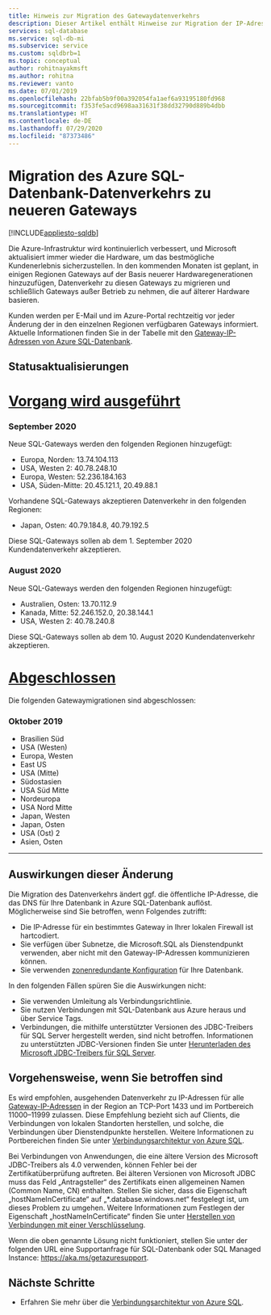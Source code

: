 ```yaml
---
title: Hinweis zur Migration des Gatewaydatenverkehrs
description: Dieser Artikel enthält Hinweise zur Migration der IP-Adressen von Azure SQL-Datenbank-Gateways
services: sql-database
ms.service: sql-db-mi
ms.subservice: service
ms.custom: sqldbrb=1 
ms.topic: conceptual
author: rohitnayakmsft
ms.author: rohitna
ms.reviewer: vanto
ms.date: 07/01/2019
ms.openlocfilehash: 22bfab5b9f00a392054fa1aef6a93195180fd968
ms.sourcegitcommit: f353fe5acd9698aa31631f38dd32790d889b4dbb
ms.translationtype: HT
ms.contentlocale: de-DE
ms.lasthandoff: 07/29/2020
ms.locfileid: "87373486"
---
```

# <a name="azure-sql-database-traffic-migration-to-newer-gateways"></a>Migration des Azure SQL-Datenbank-Datenverkehrs zu neueren Gateways
[!INCLUDE[appliesto-sqldb](../includes/appliesto-sqldb.md)]

Die Azure-Infrastruktur wird kontinuierlich verbessert, und Microsoft aktualisiert immer wieder die Hardware, um das bestmögliche Kundenerlebnis sicherzustellen. In den kommenden Monaten ist geplant, in einigen Regionen Gateways auf der Basis neuerer Hardwaregenerationen hinzuzufügen, Datenverkehr zu diesen Gateways zu migrieren und schließlich Gateways außer Betrieb zu nehmen, die auf älterer Hardware basieren.  

Kunden werden per E-Mail und im Azure-Portal rechtzeitig vor jeder Änderung der in den einzelnen Regionen verfügbaren Gateways informiert. Aktuelle Informationen finden Sie in der Tabelle mit den [Gateway-IP-Adressen von Azure SQL-Datenbank](connectivity-architecture.md#gateway-ip-addresses).

## <a name="status-updates"></a>Statusaktualisierungen

# <a name="in-progress"></a>[Vorgang wird ausgeführt](#tab/in-progress-ip)
### <a name="september-2020"></a>September 2020

Neue SQL-Gateways werden den folgenden Regionen hinzugefügt:

- Europa, Norden: 13.74.104.113 
- USA, Westen 2: 40.78.248.10 
- Europa, Westen: 52.236.184.163 
- USA, Süden-Mitte: 20.45.121.1, 20.49.88.1 

Vorhandene SQL-Gateways akzeptieren Datenverkehr in den folgenden Regionen:
- Japan, Osten: 40.79.184.8, 40.79.192.5

Diese SQL-Gateways sollen ab dem 1. September 2020 Kundendatenverkehr akzeptieren. 

### <a name="august-2020"></a>August 2020

Neue SQL-Gateways werden den folgenden Regionen hinzugefügt:

- Australien, Osten: 13.70.112.9
- Kanada, Mitte: 52.246.152.0, 20.38.144.1 
- USA, Westen 2: 40.78.240.8

Diese SQL-Gateways sollen ab dem 10. August 2020 Kundendatenverkehr akzeptieren. 

# <a name="completed"></a>[Abgeschlossen](#tab/completed-ip)

Die folgenden Gatewaymigrationen sind abgeschlossen: 

### <a name="october-2019"></a>Oktober 2019
- Brasilien Süd
- USA (Westen)
- Europa, Westen
- East US
- USA (Mitte)
- Südostasien
- USA Süd Mitte
- Nordeuropa
- USA Nord Mitte
- Japan, Westen
- Japan, Osten
- USA (Ost) 2
- Asien, Osten

---

## <a name="impact-of-this-change"></a>Auswirkungen dieser Änderung

Die Migration des Datenverkehrs ändert ggf. die öffentliche IP-Adresse, die das DNS für Ihre Datenbank in Azure SQL-Datenbank auflöst.
Möglicherweise sind Sie betroffen, wenn Folgendes zutrifft:

- Die IP-Adresse für ein bestimmtes Gateway in Ihrer lokalen Firewall ist hartcodiert.
- Sie verfügen über Subnetze, die Microsoft.SQL als Dienstendpunkt verwenden, aber nicht mit den Gateway-IP-Adressen kommunizieren können.
- Sie verwenden [zonenredundante Konfiguration](high-availability-sla.md#zone-redundant-configuration) für Ihre Datenbank.

In den folgenden Fällen spüren Sie die Auswirkungen nicht:

- Sie verwenden Umleitung als Verbindungsrichtlinie.
- Sie nutzen Verbindungen mit SQL-Datenbank aus Azure heraus und über Service Tags.
- Verbindungen, die mithilfe unterstützter Versionen des JDBC-Treibers für SQL Server hergestellt werden, sind nicht betroffen. Informationen zu unterstützten JDBC-Versionen finden Sie unter [Herunterladen des Microsoft JDBC-Treibers für SQL Server](/sql/connect/jdbc/download-microsoft-jdbc-driver-for-sql-server).

## <a name="what-to-do-you-do-if-youre-affected"></a>Vorgehensweise, wenn Sie betroffen sind

Es wird empfohlen, ausgehenden Datenverkehr zu IP-Adressen für alle [Gateway-IP-Adressen](connectivity-architecture.md#gateway-ip-addresses) in der Region an TCP-Port 1433 und im Portbereich 11000–11999 zulassen. Diese Empfehlung bezieht sich auf Clients, die Verbindungen von lokalen Standorten herstellen, und solche, die Verbindungen über Dienstendpunkte herstellen. Weitere Informationen zu Portbereichen finden Sie unter [Verbindungsarchitektur von Azure SQL](connectivity-architecture.md#connection-policy).

Bei Verbindungen von Anwendungen, die eine ältere Version des Microsoft JDBC-Treibers als 4.0 verwenden, können Fehler bei der Zertifikatüberprüfung auftreten. Bei älteren Versionen von Microsoft JDBC muss das Feld „Antragsteller“ des Zertifikats einen allgemeinen Namen (Common Name, CN) enthalten. Stellen Sie sicher, dass die Eigenschaft „hostNameInCertificate“ auf „*.database.windows.net“ festgelegt ist, um dieses Problem zu umgehen. Weitere Informationen zum Festlegen der Eigenschaft „hostNameInCertificate“ finden Sie unter [Herstellen von Verbindungen mit einer Verschlüsselung](/sql/connect/jdbc/connecting-with-ssl-encryption).

Wenn die oben genannte Lösung nicht funktioniert, stellen Sie unter der folgenden URL eine Supportanfrage für SQL-Datenbank oder SQL Managed Instance: https://aka.ms/getazuresupport.

## <a name="next-steps"></a>Nächste Schritte

- Erfahren Sie mehr über die [Verbindungsarchitektur von Azure SQL](connectivity-architecture.md).
